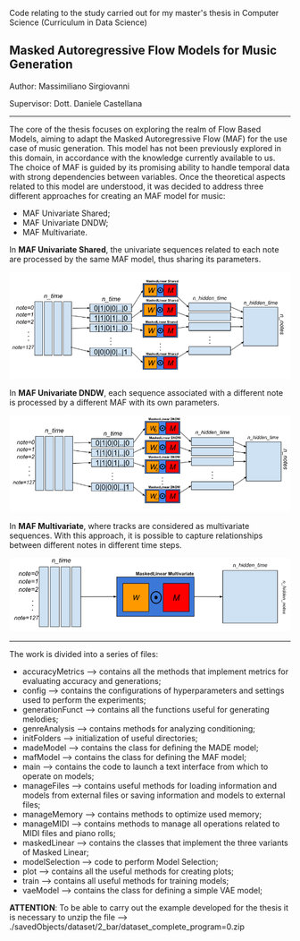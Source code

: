 Code relating to the study carried out for my master's thesis in Computer Science (Curriculum in Data Science)

<h2> Masked Autoregressive Flow  Models for Music Generation </h2>
Author: Massimiliano Sirgiovanni

Supervisor: Dott. Daniele Castellana

<hr>

The core of the thesis focuses on exploring the realm of Flow Based Models, aiming to adapt the Masked Autoregressive Flow (MAF) for the use case of music generation. This model has not been previously explored in this domain, in accordance with the knowledge currently available to us. The choice of MAF is guided by its promising ability to handle temporal data with strong dependencies between variables. Once the theoretical aspects related to this model are understood, it was decided to address three different approaches for creating an MAF model for music:
- MAF Univariate Shared;
- MAF Univariate DNDW;
- MAF Multivariate.

In **MAF Univariate Shared**, the univariate sequences related to each note are processed by the same MAF model, thus sharing its parameters.

<img src=images/Shared.PNG>

In **MAF Univariate DNDW**, each sequence associated with a different note is processed by a different MAF with its own parameters.

<img src=images/DNDW.PNG>

In **MAF Multivariate**, where tracks are considered as multivariate sequences. With this approach, it is possible to capture relationships between different notes in different time steps.

<img src=images/Multivariate.PNG>

<hr>
The work is divided into a series of files:

- accuracyMetrics --> contains all the methods that implement metrics for evaluating accuracy and generations;
- config --> contains the configurations of hyperparameters and settings used to perform the experiments;
- generationFunct --> contains all the functions useful for generating melodies;
- genreAnalysis --> contains methods for analyzing conditioning;
- initFolders --> initialization of useful directories;
- madeModel --> contains the class for defining the MADE model;
- mafModel --> contains the class for defining the MAF model;
- main --> contains the code to launch a text interface from which to operate on models;
- manageFiles --> contains useful methods for loading information and models from external files or saving information and models to external files;
- manageMemory --> contains methods to optimize used memory;
- manageMIDI --> contains methods to manage all operations related to MIDI files and piano rolls;
- maskedLinear --> contains the classes that implement the three variants of Masked Linear;
- modelSelection --> code to perform Model Selection;
- plot --> contains all the useful methods for creating plots;
- train --> contains all useful methods for training models;
- vaeModel --> contains the class for defining a simple VAE model;

**ATTENTION**: To be able to carry out the example developed for the thesis it is necessary to unzip the file --> ./savedObjects/dataset/2_bar/dataset_complete_program=0.zip
